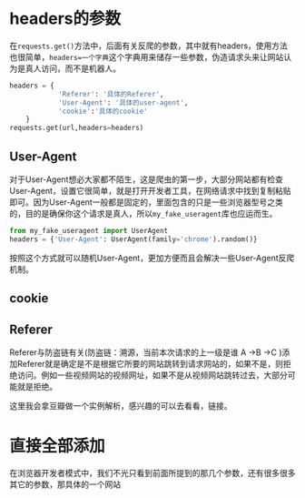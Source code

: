 # headers的参数

在`requests.get()`方法中，后面有关反爬的参数，其中就有headers，使用方法也很简单，`headers=一个字典`这个字典用来储存一些参数，伪造请求头来让网站认为是真人访问，而不是机器人。

```python
headers = {
  			'Referer': '具体的Referer',
            'User-Agent': '具体的user-agent',
    		'cookie':'具体的cookie'
    }
requests.get(url,headers=headers)
```

## User-Agent

对于User-Agent想必大家都不陌生，这是爬虫的第一步，大部分网站都有检查User-Agent，设置它很简单，就是打开开发者工具，在网络请求中找到复制粘贴即可。因为User-Agent一般都是固定的，里面包含的只是一些浏览器型号之类的，目的是确保你这个请求是真人，所以`my_fake_useragent`库也应运而生。

```python
from my_fake_useragent import UserAgent
headers = {'User-Agent': UserAgent(family='chrome').random()}
```

按照这个方式就可以随机User-Agent，更加方便而且会解决一些User-Agent反爬机制。

## cookie

## Referer

Referer与防盗链有关(防盗链：溯源，当前本次请求的上一级是谁  A ->B ->C )添加Referer就是确定是不是根据它所要的网站跳转到请求网站的，如果不是，则拒绝访问。例如一些视频网站的视频网址，如果不是从视频网站跳转过去，大部分可能就是拒绝。

这里我会拿豆瓣做一个实例解析，感兴趣的可以去看看，链接。

# 直接全部添加

在浏览器开发者模式中，我们不光只看到前面所提到的那几个参数，还有很多很多其它的参数，那具体的一个网站

